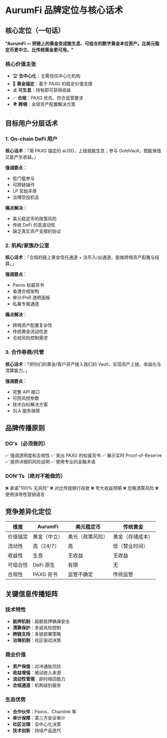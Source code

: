 # AurumFi 品牌定位与核心话术

## 核心定位（一句话）
**"AurumFi — 把链上的黄金变成能生息、可组合的数字黄金本位资产。比美元稳定币更中立、比传统黄金更可用。"**

### 核心价值主张
- 🏆 **去中心化**：无需信任中心化机构
- 🥇 **黄金锚定**：基于 PAXG 的稳定价值支撑
- 💰 **可生息**：持有即可获得收益
- ✅ **合规**：PAXG 优先，符合监管要求
- 🌍 **跨境**：全球资产配置解决方案

## 目标用户分层话术

### 1. On-chain DeFi 用户
**核心话术**：「用 PAXG 锚定的 aUSD，上链就能生息；参与 GoldVault，既能保值又能产生收益。」

**强调要点**：
- 低门槛参与
- 可跨链操作
- LP 奖励丰厚
- 治理空投机会

**痛点解决**：
- 美元稳定币的政策风险
- 传统 DeFi 的高波动性
- 缺乏真实资产支撑的协议

### 2. 机构/家族办公室
**核心话术**：「合规的链上黄金信托通道 + 法币入/出通道，能做跨境资产配置与结算。」

**强调要点**：
- Paxos 权威背书
- 香港合规架构
- 审计/PoR 透明面板
- 私募专属通道

**痛点解决**：
- 跨境资产配置复杂性
- 传统黄金流动性差
- 合规风险控制需求

### 3. 合作券商/托管
**核心话术**：「把你们的黄金/客户资产接入我们的 Vault，实现资产上链、收益化与清算能力。」

**强调要点**：
- 完整 API 接口
- 可控风控参数
- 技术白标解决方案
- SLA 服务保障

## 品牌传播原则

### DO's（必须做的）
✅ 强调透明度和合规性
✅ 突出 PAXG 的权威背书
✅ 展示实时 Proof-of-Reserve
✅ 提供详细的风险说明
✅ 使用专业的金融术语

### DON'Ts（绝对不能做的）
❌ 承诺"100% 无风险"
❌ 对比传统银行存款
❌ 夸大收益预期
❌ 忽略清算风险
❌ 使用误导性营销语言

## 竞争差异化定位

| 维度 | AurumFi | 美元稳定币 | 传统黄金 |
|------|---------|------------|----------|
| 价值锚定 | 黄金（中立） | 美元（政策风险） | 黄金（存储成本） |
| 流动性 | 高（24/7） | 高 | 低（营业时间） |
| 收益性 | 生息 | 无收益 | 无收益 |
| 可组合性 | DeFi 原生 | 有限 | 无 |
| 合规性 | PAXG 背书 | 监管不确定 | 传统监管 |

## 关键信息传播矩阵

### 技术特性
- **抵押机制**：超额抵押确保安全
- **清算保护**：多层风险控制
- **跨链支持**：多链部署策略
- **治理机制**：社区驱动决策

### 商业价值
- **资产保值**：对冲通胀风险
- **收益增强**：被动收入来源
- **流动性管理**：即时赎回能力
- **合规通道**：机构级别服务

### 生态优势
- **合作伙伴**：Paxos、Chainlink 等
- **审计保障**：第三方安全审计
- **社区治理**：去中心化决策
- **技术创新**：持续产品迭代